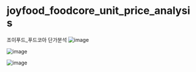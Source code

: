 # joyfood_foodcore_unit_price_analysis
조이푸드_푸드코아 단가분석
![image](https://github.com/user-attachments/assets/2a5345c8-e1ee-4dd3-aa7b-8205772e52ad)

![image](https://github.com/user-attachments/assets/5260415a-5b42-4d25-9002-52aeb99b27f6)

![image](https://github.com/user-attachments/assets/fe8023f7-6fba-4b27-8b4b-256c3ab735bf)

